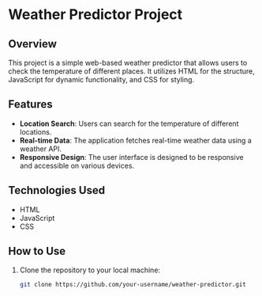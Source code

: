 # Weather Predictor Project

## Overview

This project is a simple web-based weather predictor that allows users to check the temperature of different places. It utilizes HTML for the structure, JavaScript for dynamic functionality, and CSS for styling.

## Features

- **Location Search**: Users can search for the temperature of different locations.
- **Real-time Data**: The application fetches real-time weather data using a weather API.
- **Responsive Design**: The user interface is designed to be responsive and accessible on various devices.

## Technologies Used

- HTML
- JavaScript
- CSS

## How to Use

1. Clone the repository to your local machine:

   ```bash
   git clone https://github.com/your-username/weather-predictor.git
